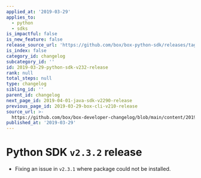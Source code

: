 ```yaml
---
applied_at: '2019-03-29'
applies_to:
  - python
  - sdks
is_impactful: false
is_new_feature: false
release_source_url: 'https://github.com/box/box-python-sdk/releases/tag/v2.3.2'
is_index: false
category_id: changelog
subcategory_id: ''
id: 2019-03-29-python-sdk-v232-release
rank: null
total_steps: null
type: changelog
sibling_id: ''
parent_id: changelog
next_page_id: 2019-04-01-java-sdk-v2290-release
previous_page_id: 2019-03-29-box-cli-v210-release
source_url: >-
  https://github.com/box/box-developer-changelog/blob/main/content/2019/03-29-python-sdk-v232-release.md
published_at: '2019-03-29'
---
```

# Python SDK `v2.3.2` release

- Fixing an issue in `v2.3.1` where package could not be installed.